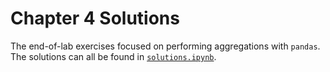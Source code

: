 # Chapter 4 Solutions

The end-of-lab exercises focused on performing aggregations with `pandas`. The solutions can all be found in [`solutions.ipynb`](./solutions.ipynb).
